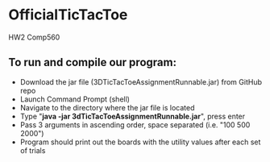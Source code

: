 # OfficialTicTacToe
HW2 Comp560

## To run and compile our program:
- Download the jar file (3DTicTacToeAssignmentRunnable.jar) from GitHub repo
- Launch Command Prompt (shell)
- Navigate to the directory where the jar file is located
- Type "**java -jar 3dTicTacToeAssignmentRunnable.jar**", press enter
- Pass 3 arguments in ascending order, space separated (i.e. "100 500 2000")
- Program should print out the boards with the utility values after each set of trials
